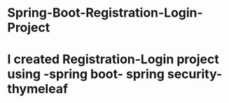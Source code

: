 # Spring-Boot-Registration-Login-Project

# I created Registration-Login project using -spring boot- spring security-thymeleaf 
